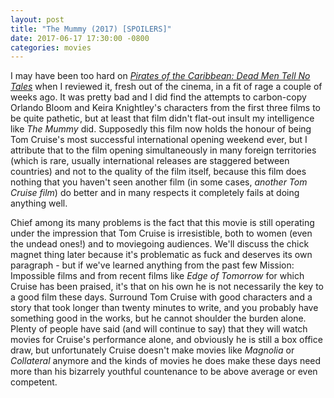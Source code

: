 ```yaml
---
layout: post
title: "The Mummy (2017) [SPOILERS]"
date: 2017-06-17 17:30:00 -0800
categories: movies
---
```

I may have been too hard on [*Pirates of the Caribbean: Dead Men Tell No Tales*](https://getfreecash.github.io/movies/2017/05/29/potc-5.html) when I reviewed it, fresh out of the cinema, in a fit of rage a couple of weeks ago. It was pretty bad and I did find the attempts to carbon-copy Orlando Bloom and Keira Knightley's characters from the first three films to be quite pathetic, but at least that film didn't flat-out insult my intelligence like *The Mummy* did. Supposedly this film now holds the honour of being Tom Cruise's most successful international opening weekend ever, but I attribute that to the film opening simultaneously in many foreign territories (which is rare, usually international releases are staggered between countries) and not to the quality of the film itself, because this film does nothing that you haven't seen another film (in some cases, *another Tom Cruise film*) do better and in many respects it completely fails at doing anything well.

Chief among its many problems is the fact that this movie is still operating under the impression that Tom Cruise is irresistible, both to women (even the undead ones!) and to moviegoing audiences. We'll discuss the chick magnet thing later because it's problematic as fuck and deserves its own paragraph - but if we've learned anything from the past few Mission: Impossible films and from recent films like *Edge of Tomorrow* for which Cruise has been praised, it's that on his own he is not necessarily the key to a good film these days. Surround Tom Cruise with good characters and a story that took longer than twenty minutes to write, and you probably have something good in the works, but he cannot shoulder the burden alone. Plenty of people have said (and will continue to say) that they will watch movies for Cruise's performance alone, and obviously he is still a box office draw, but unfortunately Cruise doesn't make movies like *Magnolia* or *Collateral* anymore and the kinds of movies he does make these days need more than his bizarrely youthful countenance to be above average or even competent.
